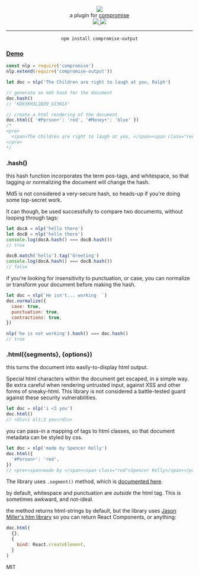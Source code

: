 <div align="center">
  <img src="https://cloud.githubusercontent.com/assets/399657/23590290/ede73772-01aa-11e7-8915-181ef21027bc.png" />

  <div>a plugin for <a href="https://github.com/spencermountain/compromise/">compromise</a></div>
  
  <!-- npm version -->
  <a href="https://npmjs.org/package/compromise-output">
    <img src="https://img.shields.io/npm/v/compromise-output.svg?style=flat-square" />
  </a>
  
  <!-- file size -->
  <a href="https://unpkg.com/spacetime/builds/compromise-output.min.js">
    <img src="https://badge-size.herokuapp.com/spencermountain/compromise-output/master/builds/compromise-output.min.js" />
  </a>
   <hr/>
</div>

<div align="center">
  <code>npm install compromise-output</code>
</div>

### [Demo](https://observablehq.com/@spencermountain/compromise-output)

```js
const nlp = require('compromise')
nlp.extend(require('compromise-output'))

let doc = nlp('The Children are right to laugh at you, Ralph')

// generate an md5 hash for the document
doc.hash()
// 'KD83KH3L2B39_UI3N1X'

// create a html rendering of the document
doc.html({ '#Person+': 'red', '#Money+': 'blue' })
/*
<pre>
  <span>The Children are right to laugh at you, </span><span class="red">Ralph</span>
</pre>
*/
```

### .hash()

this hash function incorporates the term pos-tags, and whitespace, so that tagging or normalizing the document will change the hash.

Md5 is not considered a very-secure hash, so heads-up if you're doing some top-secret work.

It can though, be used successfully to compare two documents, without looping through tags:

```js
let docA = nlp('hello there')
let docB = nlp('hello there')
console.log(docA.hash() === docB.hash())
// true

docB.match('hello').tag('Greeting')
console.log(docA.hash() === docB.hash())
// false
```

if you're looking for insensitivity to punctuation, or case, you can normalize or transform your document before making the hash.

```js
let doc = nlp(`He isn't... working  `)
doc.normalize({
  case: true,
  punctuation: true,
  contractions: true,
})

nlp('he is not working').hash() === doc.hash()
// true
```

### .html({segments}, {options})

this turns the document into easily-to-display html output.

Special html characters within the document get escaped, in a simple way. Be extra careful when rendering untrusted input, against XSS and other forms of sneaky-html. This library is not considered a battle-tested guard against these security vulnerabilities.

```js
let doc = nlp('i <3 you')
doc.html()
// <div>i &lt;3 you</div>
```

you can pass-in a mapping of tags to html classes, so that document metadata can be styled by css.

```js
let doc = nlp('made by Spencer Kelly')
doc.html({
  '#Person+': 'red',
})
// <pre><span>made by </span><span class="red">Spencer Kelly</span></pre>
```

The library uses `.segment()` method, which is [documented here](https://observablehq.com/@spencermountain/compromise-split).

by default, whitespace and punctuation are _outside_ the html tag. This is sometimes awkward, and not-ideal.

the method returns html-strings by default, but the library uses [Jason Miller's htm library](https://github.com/developit/htm) so you can return React Components, or anything:

```js
doc.html(
  {},
  {
    bind: React.createElement,
  }
)
```

MIT
